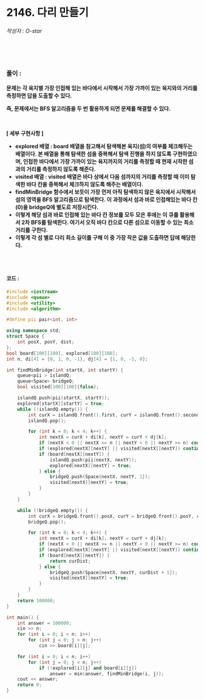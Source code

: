 # 2146. 다리 만들기

###### 작성자 : O-star

<br/>

<br/>

### 풀이 : 

**문제는 각 육지별 가장 인접해 있는 바다에서 시작해서 가장 가까이 있는 육지와의 거리를 측정하면 답을 도출할 수 있다.**

**즉, 문제에서는 BFS 알고리즘을 두 번 활용하게 되면 문제를 해결할 수 있다.**

**<br/>**

**[ 세부 구현사항 ]**

- **explored 배열 : board 배열을 참고해서 탐색해본 육지(섬)의 여부를 체크해두는 배열이다. 본 배열을 통해 탐색한 섬을 중복해서 탐색 진행을 하지 않도록 구현하였으며, 인접한 바다에서 가장 가까이 있는 육지까지의 거리를 측정할 때 현재 시작한 섬과의 거리를 측정하지 않도록 해준다.**
- **visited 배열 : visited 배열은 바다 상에서 다음 섬까지의 거리를 측정할 때 이미 탐색한 바다 칸을 중복해서 체크하지 않도록 해주는 배열이다.**
- **findMinBridge 함수에서 보듯이 가장 먼저 아직 탐색하지 않은 육지에서 시작해서 섬의 영역을 BFS 알고리즘으로 탐색한다. 이 과정에서 섬과 바로 인접해있는 바다 칸(0)을 bridgeQ에 별도로 저장시킨다.**
- **이렇게 해당 섬과 바로 인접해 있는 바다 칸 정보를 모두 모은 후에는 이 큐를 활용해서 2차 BFS를 탐색한다. 여기서 오직 바다 칸으로 다른 섬으로 이동할 수 있는 최소 거리를 구한다.**
- **이렇게 각 섬 별로 다리 최소 길이를 구해 이 중 가장 작은 값을 도출하면 답에 해당한다.**

<br/>

<br/>

#### 코드 : 

```c++
#include <iostream>
#include <queue>
#include <utility>
#include <algorithm>

#define pii pair<int, int>

using namespace std;
struct Space {
    int posX, posY, dist;
};
bool board[100][100], explored[100][100];
int n, di[4] = {0, 1, 0, -1}, dj[4] = {1, 0, -1, 0};

int findMinBridge(int startX, int startY) {
    queue<pii > islandQ;
    queue<Space> bridgeQ;
    bool visited[100][100]{false};

    islandQ.push(pii(startX, startY));
    explored[startX][startY] = true;
    while (!islandQ.empty()) {
        int curX = islandQ.front().first, curY = islandQ.front().second;
        islandQ.pop();

        for (int k = 0; k < 4; k++) {
            int nextX = curX + di[k], nextY = curY + dj[k];
            if (nextX < 0 || nextX >= n || nextY < 0 || nextY >= n) continue;
            if (explored[nextX][nextY] || visited[nextX][nextY]) continue;
            if (board[nextX][nextY]) {
                islandQ.push(pii(nextX, nextY));
                explored[nextX][nextY] = true;
            } else {
                bridgeQ.push(Space{nextX, nextY, 1});
                visited[nextX][nextY] = true;
            }
        }
    }

    while (!bridgeQ.empty()) {
        int curX = bridgeQ.front().posX, curY = bridgeQ.front().posY, curDist = bridgeQ.front().dist;
        bridgeQ.pop();

        for (int k = 0; k < 4; k++) {
            int nextX = curX + di[k], nextY = curY + dj[k];
            if (nextX < 0 || nextX >= n || nextY < 0 || nextY >= n) continue;
            if (explored[nextX][nextY] || visited[nextX][nextY]) continue;
            if (board[nextX][nextY]) {
                return curDist;
            } else {
                bridgeQ.push(Space{nextX, nextY, curDist + 1});
                visited[nextX][nextY] = true;
            }
        }
    }
    return 100000;
}

int main() {
    int answer = 100000;
    cin >> n;
    for (int i = 0; i < n; i++)
        for (int j = 0; j < n; j++)
            cin >> board[i][j];

    for (int i = 0; i < n; i++)
        for (int j = 0; j < n; j++)
            if (!explored[i][j] and board[i][j])
                answer = min(answer, findMinBridge(i, j));
    cout << answer;
    return 0;
}
```

